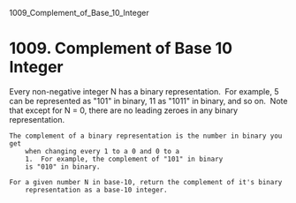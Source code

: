 1009_Complement_of_Base_10_Integer
# 1009. Complement of Base 10 Integer

Every non-negative integer N has a binary representation.  For
        example, 5 can be represented as "101" in
        binary, 11 as "1011" in binary, and so on. 
        Note that except for N = 0, there are no leading zeroes in any binary
        representation.

    The complement of a binary representation is the number in binary you get
        when changing every 1 to a 0 and 0 to a
        1.  For example, the complement of "101" in binary
        is "010" in binary.

    For a given number N in base-10, return the complement of it's binary
        representation as a base-10 integer.